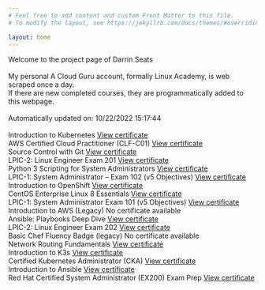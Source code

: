 ```yaml
---
# Feel free to add content and custom Front Matter to this file.
# To modify the layout, see https://jekyllrb.com/docs/themes/#overriding-theme-defaults

layout: home
---
```

<body>
Welcome to the project page of Darrin Seats
<br><br>
My personal A Cloud Guru account, formally Linux Academy, is web scraped once a day.<br>
If there are new completed courses, they are programmatically added to this webpage.<br><br>
Automatically updated on: 10/22/2022 15:17:44<br><br>
Introduction to Kubernetes  <a href="https://verify.acloud.guru/1A98E10A3BD4" rel="noopener noreferrer" target="_blank" class="ViewCertificate__Link-prdf0c-0 htByEW">View certificate</a>
<br>
AWS Certified Cloud Practitioner (CLF-C01)  <a href="https://verify.acloud.guru/DEFEC3D90F35" rel="noopener noreferrer" target="_blank" class="ViewCertificate__Link-prdf0c-0 htByEW">View certificate</a>
<br>
Source Control with Git  <a href="https://verify.acloud.guru/91CAF7DACE3E" rel="noopener noreferrer" target="_blank" class="ViewCertificate__Link-prdf0c-0 htByEW">View certificate</a>
<br>
LPIC-2: Linux Engineer Exam 201  <a href="https://verify.acloud.guru/67B48F03B635" rel="noopener noreferrer" target="_blank" class="ViewCertificate__Link-prdf0c-0 htByEW">View certificate</a>
<br>
Python 3 Scripting for System Administrators  <a href="https://verify.acloud.guru/C8F77B47F5D0" rel="noopener noreferrer" target="_blank" class="ViewCertificate__Link-prdf0c-0 htByEW">View certificate</a>
<br>
LPIC-1: System Administrator – Exam 102 (v5 Objectives)  <a href="https://verify.acloud.guru/52C6ACFA42C6" rel="noopener noreferrer" target="_blank" class="ViewCertificate__Link-prdf0c-0 htByEW">View certificate</a>
<br>
Introduction to OpenShift  <a href="https://verify.acloud.guru/43B2F980301D" rel="noopener noreferrer" target="_blank" class="ViewCertificate__Link-prdf0c-0 htByEW">View certificate</a>
<br>
CentOS Enterprise Linux 8 Essentials  <a href="https://verify.acloud.guru/0E79ADF7E338" rel="noopener noreferrer" target="_blank" class="ViewCertificate__Link-prdf0c-0 htByEW">View certificate</a>
<br>
LPIC-1: System Administrator Exam 101 (v5 Objectives)  <a href="https://verify.acloud.guru/CC5243EF6084" rel="noopener noreferrer" target="_blank" class="ViewCertificate__Link-prdf0c-0 htByEW">View certificate</a>
<br>
Introduction to AWS (Legacy)  No certificate available
<br>
Ansible: Playbooks Deep Dive  <a href="https://verify.acloud.guru/6515EC64700A" rel="noopener noreferrer" target="_blank" class="ViewCertificate__Link-prdf0c-0 htByEW">View certificate</a>
<br>
LPIC-2: Linux Engineer Exam 202  <a href="https://verify.acloud.guru/F2720FB70CC4" rel="noopener noreferrer" target="_blank" class="ViewCertificate__Link-prdf0c-0 htByEW">View certificate</a>
<br>
Basic Chef Fluency Badge (legacy)  No certificate available
<br>
Network Routing Fundamentals  <a href="https://verify.acloud.guru/B2033052BD41" rel="noopener noreferrer" target="_blank" class="ViewCertificate__Link-prdf0c-0 htByEW">View certificate</a>
<br>
Introduction to K3s  <a href="https://verify.acloud.guru/819EB5FD89F2" rel="noopener noreferrer" target="_blank" class="ViewCertificate__Link-prdf0c-0 htByEW">View certificate</a>
<br>
Certified Kubernetes Administrator (CKA)  <a href="https://verify.acloud.guru/0A7CDA3353DA" rel="noopener noreferrer" target="_blank" class="ViewCertificate__Link-prdf0c-0 htByEW">View certificate</a>
<br>
Introduction to Ansible  <a href="https://verify.acloud.guru/EEBC2026E3A7" rel="noopener noreferrer" target="_blank" class="ViewCertificate__Link-prdf0c-0 htByEW">View certificate</a>
<br>
Red Hat Certified System Administrator (EX200) Exam Prep  <a href="https://verify.acloud.guru/7658B25096BF" rel="noopener noreferrer" target="_blank" class="ViewCertificate__Link-prdf0c-0 htByEW">View certificate</a>
<br>
</body>
